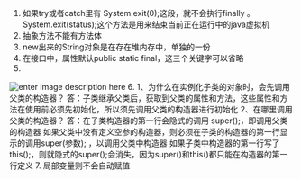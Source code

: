 1. 如果try或者catch里有 System.exit(0);这段，就不会执行finally 。System.exit(status);这个方法是用来结束当前正在运行中的java虚拟机
2. 抽象方法不能有方法体
3. new出来的String对象是在存在堆内存中，单独的一份
4. 在接口中，属性默认public static final，这三个关键字可以省略
5. 
![enter image description here](https://pic1.zhimg.com/v2-6fdc939e35ec801c31ea515e80a88367_r.jpg)
6. 
	1、为什么在实例化子类的对象时，会先调用父类的构造器？
	答：子类继承父类后，获取到父类的属性和方法，这些属性和方法在使用前必须先初始化，所以须先调用父类的构造器进行初始化
	2、在哪里调用父类的构造器？
	答：在子类构造器的第一行会隐式的调用 super();，即调用父类的构造器
	如果父类中没有定义空参的构造器，则必须在子类的构造器的第一行显示的调用super(参数); ，以调用父类中构造器
	如果子类中构造器的第一行写了this();，则就隐式的super();会消失，因为super()和this()都只能在构造器的第一行定义
7. 局部变量则不会自动赋值

<!--stackedit_data:
eyJoaXN0b3J5IjpbNzg0NDAyMDU3LC03NjE4OTQwMDgsLTQ4MT
k4NDQ4MCwtMzIxNzg4NjM3LDIwMDcxMDQxNSw2MjE3MzkxNTYs
MTY2MzU3MTQwMSwtMzExOTc2NTQ5XX0=
-->